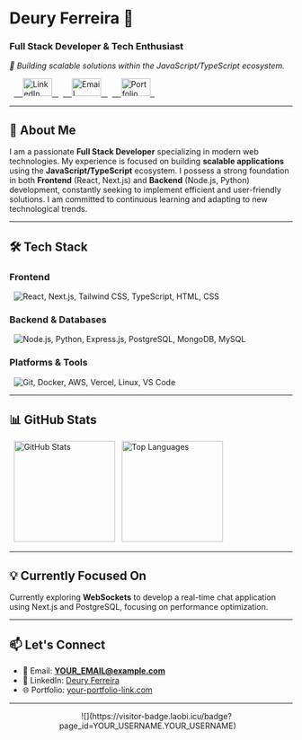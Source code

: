 <h1 align="left">Deury Ferreira 👋</h1>
<h3 align="left">Full Stack Developer & Tech Enthusiast</h3>

_🚀 Building scalable solutions within the JavaScript/TypeScript ecosystem._

<div align="left">
  <a href="https://www.linkedin.com/in/deury-ferreira-2604ab239/" target="_blank">
    <img src="https://raw.githubusercontent.com/maurodesouza/profile-readme-generator/master/src/assets/icons/social/linkedin/default.svg" width="52" height="32" alt="LinkedIn" />
  </a>
  <a href="mailto:YOUR_EMAIL@example.com" target="_blank">
    <img src="https://skillicons.dev/icons?i=gmail" width="52" height="32" alt="Email" />
  </a>
  <a href="https://YOUR_PORTFOLIO.com" target="_blank">
    <img src="https://skillicons.dev/icons?i=link" width="52" height="32" alt="Portfolio" />
  </a>
</div>

---

## 🚀 About Me

I am a passionate **Full Stack Developer** specializing in modern web technologies. My experience is focused on building **scalable applications** using the **JavaScript/TypeScript** ecosystem. I possess a strong foundation in both **Frontend** (React, Next.js) and **Backend** (Node.js, Python) development, constantly seeking to implement efficient and user-friendly solutions. I am committed to continuous learning and adapting to new technological trends.

---

## 🛠️ Tech Stack

### **Frontend**
<p align="left">
  <img src="https://skillicons.dev/icons?i=react,nextjs,tailwind,typescript,html,css" alt="React, Next.js, Tailwind CSS, TypeScript, HTML, CSS"/>
</p>

### **Backend & Databases**
<p align="left">
  <img src="https://skillicons.dev/icons?i=nodejs,py,express,postgres,mongodb,mysql" alt="Node.js, Python, Express.js, PostgreSQL, MongoDB, MySQL"/>
</p>

### **Platforms & Tools**
<p align="left">
  <img src="https://skillicons.dev/icons?i=git,docker,aws,vercel,linux,vscode" alt="Git, Docker, AWS, Vercel, Linux, VS Code"/>
</p>

---

## 📊 GitHub Stats

<div align="left">
  <img height="180em" src="https://github-readme-stats.vercel.app/api?username=YOUR_USERNAME&show_icons=true&theme=dark&hide_border=true&count_private=true" alt="GitHub Stats" />
  <img height="180em" src="https://github-readme-stats.vercel.app/api/top-langs/?username=YOUR_USERNAME&layout=compact&theme=dark&hide_border=true" alt="Top Languages" />
</div>

---

## 💡 Currently Focused On

Currently exploring **WebSockets** to develop a real-time chat application using Next.js and PostgreSQL, focusing on performance optimization.

---

## 📫 Let's Connect

- 📧 Email: **[YOUR_EMAIL@example.com](mailto:YOUR_EMAIL@example.com)**
- 💼 LinkedIn: [Deury Ferreira](https://www.linkedin.com/in/deury-ferreira-2604ab239/)
- 🌐 Portfolio: [your-portfolio-link.com](https://YOUR_PORTAFOLIO.com)

---

<div align="center">
  
  ![](https://visitor-badge.laobi.icu/badge?page_id=YOUR_USERNAME.YOUR_USERNAME)
  
</div>
